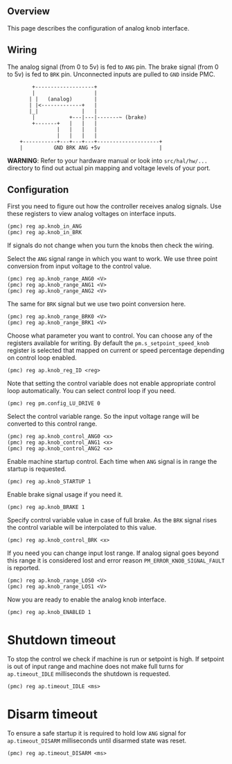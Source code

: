 ## Overview

This page describes the configuration of analog knob interface.

## Wiring

The analog signal (from 0 to 5v) is fed to `ANG` pin. The brake signal (from 0
to 5v) is fed to `BRK` pin. Unconnected inputs are pulled to `GND` inside PMC.

```
	    +-------------------+
	    |                   |
	   | |   (analog)       |
	   | |<-------------+   |
	   |_|              |   |
	    |           +---|---|-------~ (brake)
	    +-------+   |   |   |
	            |   |   |   |
	            |   |   |   |
	+-----------+---+---+---+--------------------+
	|          GND BRK ANG +5v                   |
```

**WARNING**: Refer to your hardware manual or look into `src/hal/hw/...`
directory to find out actual pin mapping and voltage levels of your port.

## Configuration

First you need to figure out how the controller receives analog signals. Use
these registers to view analog voltages on interface inputs.

	(pmc) reg ap.knob_in_ANG
	(pmc) reg ap.knob_in_BRK

If signals do not change when you turn the knobs then check the wiring.

Select the `ANG` signal range in which you want to work. We use three point
conversion from input voltage to the control value.

	(pmc) reg ap.knob_range_ANG0 <V>
	(pmc) reg ap.knob_range_ANG1 <V>
	(pmc) reg ap.knob_range_ANG2 <V>

The same for `BRK` signal but we use two point conversion here.

	(pmc) reg ap.knob_range_BRK0 <V>
	(pmc) reg ap.knob_range_BRK1 <V>

Choose what parameter you want to control. You can choose any of the registers
available for writing. By default the `pm.s_setpoint_speed_knob` register is
selected that mapped on current or speed percentage depending on control loop
enabled.

	(pmc) reg ap.knob_reg_ID <reg>

Note that setting the control variable does not enable appropriate control loop
automatically. You can select control loop if you need.

	(pmc) reg pm.config_LU_DRIVE 0

Select the control variable range. So the input voltage range will be converted
to this control range.

	(pmc) reg ap.knob_control_ANG0 <x>
	(pmc) reg ap.knob_control_ANG1 <x>
	(pmc) reg ap.knob_control_ANG2 <x>

Enable machine startup control. Each time when `ANG` signal is in range the
startup is requested.

	(pmc) reg ap.knob_STARTUP 1

Enable brake signal usage if you need it.

	(pmc) reg ap.knob_BRAKE 1

Specify control variable value in case of full brake. As the `BRK` signal rises
the control variable will be interpolated to this value.

	(pmc) reg ap.knob_control_BRK <x>

If you need you can change input lost range. If analog signal goes beyond this
range it is considered lost and error reason `PM_ERROR_KNOB_SIGNAL_FAULT` is reported.

	(pmc) reg ap.knob_range_LOS0 <V>
	(pmc) reg ap.knob_range_LOS1 <V>

Now you are ready to enable the analog knob interface.

	(pmc) reg ap.knob_ENABLED 1

# Shutdown timeout

To stop the control we check if machine is run or setpoint is high. If setpoint
is out of input range and machine does not make full turns for
`ap.timeout_IDLE` milliseconds the shutdown is requested.

	(pmc) reg ap.timeout_IDLE <ms>

# Disarm timeout

To ensure a safe startup it is required to hold low `ANG` signal for
`ap.timeout_DISARM` milliseconds until disarmed state was reset.

	(pmc) reg ap.timeout_DISARM <ms>

